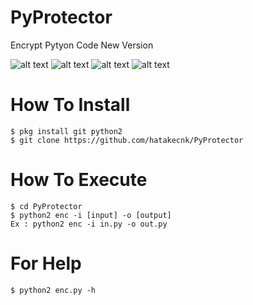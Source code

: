 # PyProtector
Encrypt Pytyon Code New Version

![alt text](https://img.shields.io/badge/Coded-xNot_Found-blue.svg)
![alt text](https://img.shields.io/badge/Size-143.00KB-yellow.svg)
![alt text](https://img.shields.io/badge/Python-2.7-green.svg)
![alt text](https://raw.githubusercontent.com/hatakecnk/hatakecnk.github.io/master/IMG_20190608_150332.jpg)

# How To Install
```
$ pkg install git python2
$ git clone https://github.com/hatakecnk/PyProtector
```

# How To Execute
```
$ cd PyProtector
$ python2 enc -i [input] -o [output]
Ex : python2 enc -i in.py -o out.py
```

# For Help
```
$ python2 enc.py -h
```
